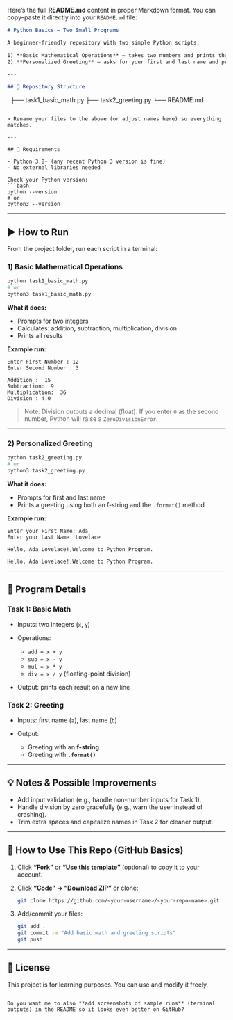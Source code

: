 Here’s the full **README.md** content in proper Markdown format. You can copy–paste it directly into your `README.md` file:

```markdown
# Python Basics – Two Small Programs

A beginner-friendly repository with two simple Python scripts:

1) **Basic Mathematical Operations** – takes two numbers and prints their sum, difference, product, and quotient.  
2) **Personalized Greeting** – asks for your first and last name and prints a friendly welcome message.

---

## 📁 Repository Structure

```

.
├── task1\_basic\_math.py
├── task2\_greeting.py
└── README.md

````

> Rename your files to the above (or adjust names here) so everything matches.

---

## 🧰 Requirements

- Python 3.8+ (any recent Python 3 version is fine)
- No external libraries needed

Check your Python version:
```bash
python --version
# or
python3 --version
````

---

## ▶️ How to Run

From the project folder, run each script in a terminal:

### 1) Basic Mathematical Operations

```bash
python task1_basic_math.py
# or
python3 task1_basic_math.py
```

**What it does:**

* Prompts for two integers
* Calculates: addition, subtraction, multiplication, division
* Prints all results

**Example run:**

```
Enter First Number : 12
Enter Second Number : 3

Addition :  15
Subtraction:  9
Multiplication:  36
Division : 4.0
```

> Note: Division outputs a decimal (float). If you enter `0` as the second number, Python will raise a `ZeroDivisionError`.

---

### 2) Personalized Greeting

```bash
python task2_greeting.py
# or
python3 task2_greeting.py
```

**What it does:**

* Prompts for first and last name
* Prints a greeting using both an f-string and the `.format()` method

**Example run:**

```
Enter your First Name: Ada
Enter your Last Name: Lovelace

Hello, Ada Lovelace!,Welcome to Python Program.

Hello, Ada Lovelace!,Welcome to Python Program.
```

---

## 📝 Program Details

### Task 1: Basic Math

* Inputs: two integers (`x`, `y`)
* Operations:

  * `add = x + y`
  * `sub = x - y`
  * `mul = x * y`
  * `div = x / y`  (floating-point division)
* Output: prints each result on a new line

### Task 2: Greeting

* Inputs: first name (`a`), last name (`b`)
* Output:

  * Greeting with an **f-string**
  * Greeting with **`.format()`**

---

## 💡 Notes & Possible Improvements

* Add input validation (e.g., handle non-number inputs for Task 1).
* Handle division by zero gracefully (e.g., warn the user instead of crashing).
* Trim extra spaces and capitalize names in Task 2 for cleaner output.

---

## 🤝 How to Use This Repo (GitHub Basics)

1. Click **“Fork”** or **“Use this template”** (optional) to copy it to your account.
2. Click **“Code” → “Download ZIP”** or clone:

   ```bash
   git clone https://github.com/<your-username>/<your-repo-name>.git
   ```
3. Add/commit your files:

   ```bash
   git add .
   git commit -m "Add basic math and greeting scripts"
   git push
   ```

---

## 📜 License

This project is for learning purposes. You can use and modify it freely.

```

Do you want me to also **add screenshots of sample runs** (terminal outputs) in the README so it looks even better on GitHub?
```
